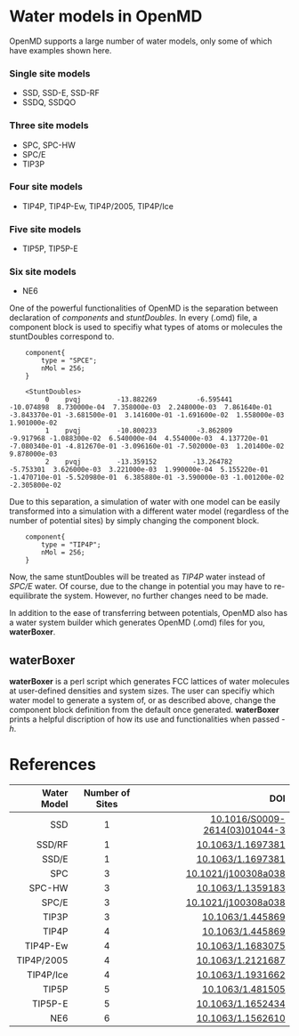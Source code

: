 # Water models in OpenMD

OpenMD supports a large number of water models, only some of which
have examples shown here.

### Single site models
+ SSD, SSD-E, SSD-RF
+ SSDQ, SSDQO

### Three site models
+ SPC, SPC-HW
+ SPC/E
+ TIP3P

### Four site models
+ TIP4P, TIP4P-Ew, TIP4P/2005, TIP4P/Ice

### Five site models
+ TIP5P, TIP5P-E

### Six site models
+ NE6



One of the powerful functionalities of OpenMD is the separation
between declaration of *components* and *stuntDoubles*. In every
(.omd) file, a component block is used to specifiy what types of atoms
or molecules the stuntDoubles correspond to.

```
	component{
		type = "SPCE";
		nMol = 256;
	}

```

```
    <StuntDoubles>
         0    pvqj         -13.882269          -6.595441         -10.074898  8.730000e-04  7.358000e-03  2.248000e-03  7.861640e-01 -3.843370e-01 -3.681500e-01  3.141600e-01 -1.691600e-02  1.558000e-03  1.901000e-02
         1    pvqj         -10.800233          -3.862809          -9.917968 -1.088300e-02  6.540000e-04  4.554000e-03  4.137720e-01 -7.080340e-01 -4.812670e-01 -3.096160e-01 -7.502000e-03  1.201400e-02  9.878000e-03
         2    pvqj         -13.359152         -13.264782          -5.753301  3.626000e-03  3.221000e-03  1.990000e-04  5.155220e-01 -1.470710e-01 -5.520980e-01  6.385880e-01 -3.590000e-03 -1.001200e-02 -2.305800e-02
 ```

Due to this separation, a simulation of water with one model can be
easily transformed into a simulation with a different water model
(regardless of the number of potential sites) by simply changing the
component block.

```
	component{
		type = "TIP4P";
		nMol = 256;
	}

```

Now, the same stuntDoubles will be treated as *TIP4P* water instead of
*SPC/E* water. Of course, due to the change in potential you may have
to re-equilibrate the system. However, no further changes need to be
made.

In addition to the ease of transferring between potentials, OpenMD
also has a water system builder which generates OpenMD (.omd) files
for you, **waterBoxer**.

## waterBoxer

**waterBoxer** is a perl script which generates FCC lattices of water
molecules at user-defined densities and system sizes. The user can
specifiy which water model to generate a system of, or as described
above, change the component block definition from the default once
generated.  **waterBoxer** prints a helpful discription of how its use
and functionalities when passed *-h*.


# References

| Water Model| Number of Sites | DOI  |
| ----------:|:---------------:|-----:|
| SSD        | 1 |[10.1016/S0009-2614(03)01044-3](https://doi.org/10.1016/S0009-2614(03)01044-3) |
| SSD/RF     | 1 |[10.1063/1.1697381](https://doi.org/10.1063/1.1697381)     |
| SSD/E      | 1 |[10.1063/1.1697381](https://doi.org/10.1063/1.1697381)     |
| SPC        | 3 |[10.1021/j100308a038](https://doi.org/10.1021/j100308a038) |
| SPC-HW     | 3 |[10.1063/1.1359183](https://doi.org/10.1063/1.1359183)     |
| SPC/E      | 3 |[10.1021/j100308a038](https://doi.org/10.1021/j100308a038) |
| TIP3P      | 3 |[10.1063/1.445869](https://doi.org/10.1063/1.445869)       |
| TIP4P      | 4 |[10.1063/1.445869](https://doi.org/10.1063/1.445869)       |
| TIP4P-Ew   | 4 |[10.1063/1.1683075](https://doi.org/10.1063/1.1683075)     |
| TIP4P/2005 | 4 |[10.1063/1.2121687](https://doi.org/10.1063/1.2121687)     |
| TIP4P/Ice  | 4 |[10.1063/1.1931662](https://doi.org/10.1063/1.1931662)     |
| TIP5P      | 5 |[10.1063/1.481505](https://doi.org/10.1063/1.481505)       |
| TIP5P-E    | 5 |[10.1063/1.1652434](https://doi.org/10.1063/1.1652434)     |
| NE6        | 6 |[10.1063/1.1562610](https://doi.org/10.1063/1.1562610)     |
